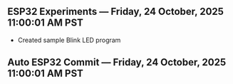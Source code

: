 ## ESP32 Experiments — Friday, 24 October, 2025 11:00:01 AM PST
- Created sample Blink LED program
## Auto ESP32 Commit — Friday, 24 October, 2025 11:00:01 AM PST
